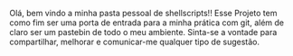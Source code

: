 Olá, bem vindo a minha pasta pessoal de shellscripts!!
Esse Projeto tem como fim ser uma porta de entrada para a minha prática com git, além de claro ser um pastebin de todo o meu ambiente.
Sinta-se a vontade para compartilhar, melhorar e comunicar-me qualquer tipo de sugestão.
